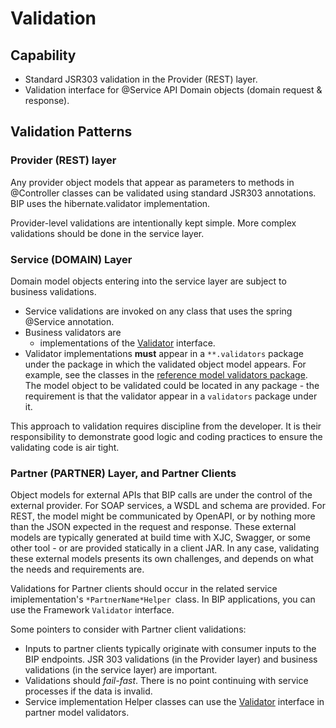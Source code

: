 # Validation

## Capability
- Standard JSR303 validation in the Provider (REST) layer.
- Validation interface for @Service API Domain objects (domain request & response).

## Validation Patterns

### Provider (REST) layer
Any provider object models that appear as parameters to methods in @Controller classes can be validated using standard JSR303 annotations. BIP uses the hibernate.validator implementation.

Provider-level validations are intentionally kept simple. More complex validations should be done in the service layer.

### Service (DOMAIN) Layer
Domain model objects entering into the service layer are subject to business validations.
- Service validations are invoked on any class that uses the spring @Service annotation.
- Business validators are
  - implementations of the [Validator](https://github.com/department-of-veterans-affairs/ocp-framework/blob/master/bip-framework-libraries/src/main/java/gov/va/bip/framework/validation/Validator.java) interface.
- Validator implementations **must** appear in a `**.validators` package under the package in which the validated object model appears. For example, see the classes in the [reference model validators package](https://github.com/department-of-veterans-affairs/ocp-reference-spring-boot/tree/master/bip-reference-person/src/main/java/gov/va/bip/reference/person/model/validators). The model object to be validated could be located in any package - the requirement is that the validator appear in a `validators` package under it.

This approach to validation requires discipline from the developer. It is their responsibility to demonstrate good logic and coding practices to ensure the validating code is air tight.

### Partner (PARTNER) Layer, and Partner Clients
Object models for external APIs that BIP calls are under the control of the external provider. For SOAP services, a WSDL and schema are provided. For REST, the model might be communicated by OpenAPI, or by nothing more than the JSON expected in the request and response. These external models are typically generated at build time with XJC, Swagger, or some other tool - or are provided statically in a client JAR. In any case, validating these external models presents its own challenges, and depends on what the needs and requirements are.

Validations for Partner clients should occur in the related service imiplementation's `*PartnerName*Helper `class. In BIP applications, you can use the Framework `Validator` interface.

Some pointers to consider with Partner client validations:
- Inputs to partner clients typically originate with consumer inputs to the BIP endpoints. JSR 303 validations (in the Provider layer) and business validations (in the service layer) are important.
- Validations should *fail-fast*. There is no point continuing with service processes if the data is invalid.
- Service implementation Helper classes can use the [Validator](https://github.com/department-of-veterans-affairs/ocp-framework/blob/master/bip-framework-libraries/src/main/java/gov/va/bip/framework/validation/Validator.java) interface in partner model validators.
